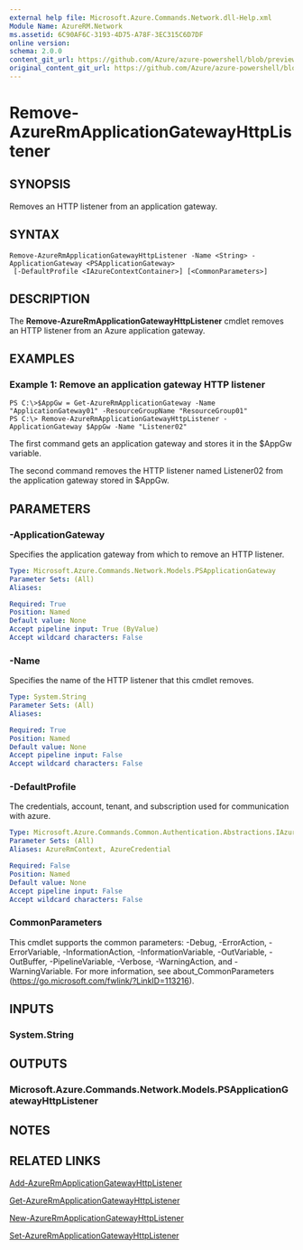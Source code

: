 ```yaml
---
external help file: Microsoft.Azure.Commands.Network.dll-Help.xml
Module Name: AzureRM.Network
ms.assetid: 6C90AF6C-3193-4D75-A78F-3EC315C6D7DF
online version:
schema: 2.0.0
content_git_url: https://github.com/Azure/azure-powershell/blob/preview/src/ResourceManager/Network/Commands.Network/help/Remove-AzureRmApplicationGatewayHttpListener.md
original_content_git_url: https://github.com/Azure/azure-powershell/blob/preview/src/ResourceManager/Network/Commands.Network/help/Remove-AzureRmApplicationGatewayHttpListener.md
---
```


# Remove-AzureRmApplicationGatewayHttpListener

## SYNOPSIS
Removes an HTTP listener from an application gateway.

## SYNTAX

```
Remove-AzureRmApplicationGatewayHttpListener -Name <String> -ApplicationGateway <PSApplicationGateway>
 [-DefaultProfile <IAzureContextContainer>] [<CommonParameters>]
```

## DESCRIPTION
The **Remove-AzureRmApplicationGatewayHttpListener** cmdlet removes an HTTP listener from an Azure application gateway.

## EXAMPLES

### Example 1: Remove an application gateway HTTP listener
```
PS C:\>$AppGw = Get-AzureRmApplicationGateway -Name "ApplicationGateway01" -ResourceGroupName "ResourceGroup01"
PS C:\> Remove-AzureRmApplicationGatewayHttpListener -ApplicationGateway $AppGw -Name "Listener02"
```

The first command gets an application gateway and stores it in the $AppGw variable.

The second command removes the HTTP listener named Listener02 from the application gateway stored in $AppGw.

## PARAMETERS

### -ApplicationGateway
Specifies the application gateway from which to remove an HTTP listener.

```yaml
Type: Microsoft.Azure.Commands.Network.Models.PSApplicationGateway
Parameter Sets: (All)
Aliases: 

Required: True
Position: Named
Default value: None
Accept pipeline input: True (ByValue)
Accept wildcard characters: False
```

### -Name
Specifies the name of the HTTP listener that this cmdlet removes.

```yaml
Type: System.String
Parameter Sets: (All)
Aliases: 

Required: True
Position: Named
Default value: None
Accept pipeline input: False
Accept wildcard characters: False
```

### -DefaultProfile
The credentials, account, tenant, and subscription used for communication with azure.

```yaml
Type: Microsoft.Azure.Commands.Common.Authentication.Abstractions.IAzureContextContainer
Parameter Sets: (All)
Aliases: AzureRmContext, AzureCredential

Required: False
Position: Named
Default value: None
Accept pipeline input: False
Accept wildcard characters: False
```

### CommonParameters
This cmdlet supports the common parameters: -Debug, -ErrorAction, -ErrorVariable, -InformationAction, -InformationVariable, -OutVariable, -OutBuffer, -PipelineVariable, -Verbose, -WarningAction, and -WarningVariable. For more information, see about_CommonParameters (https://go.microsoft.com/fwlink/?LinkID=113216).

## INPUTS

### System.String

## OUTPUTS

### Microsoft.Azure.Commands.Network.Models.PSApplicationGatewayHttpListener

## NOTES

## RELATED LINKS

[Add-AzureRmApplicationGatewayHttpListener](./Add-AzureRmApplicationGatewayHttpListener.md)

[Get-AzureRmApplicationGatewayHttpListener](./Get-AzureRmApplicationGatewayHttpListener.md)

[New-AzureRmApplicationGatewayHttpListener](./New-AzureRmApplicationGatewayHttpListener.md)

[Set-AzureRmApplicationGatewayHttpListener](./Set-AzureRmApplicationGatewayHttpListener.md)


